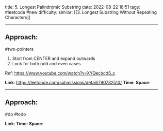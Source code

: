 title: 5. Longest Palindromic Substring
date: 2022-08-22 18:51
tags: #leetcode #new
difficulty:
similar: [[3. Longest Substring Without Repeating Characters]]

---
## Approach:
#two-pointers 

1. Start from CENTER and expand outwards
2. Look for both odd and even cases

Ref:
https://www.youtube.com/watch?v=XYQecbcd6_c

**Link**: https://leetcode.com/submissions/detail/780732510/
**Time**:
**Space**:

---
## Approach:
#dp 
#todo 

**Link**: 
**Time**:
**Space**: